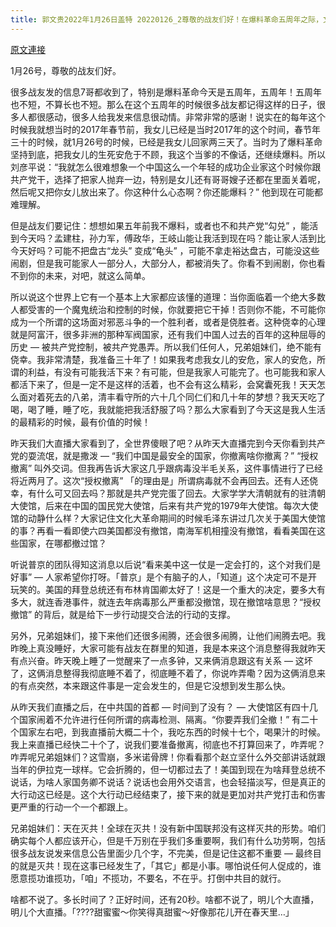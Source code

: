 ```yaml
---
title: 郭文贵2022年1月26日盖特 20220126_2尊敬的战友们好！在爆料革命五周年之际，文贵衷心的感谢，????????????????????????????????????亿万个战友的付出……和文贵一起奋斗消灭这个邪恶的中国共产党……一切都已经开始
---
```


[原文連接](https://gnews.org/ThreadView/53479283)

1月26号，尊敬的战友们好。


很多战友发的信息7哥都收到了，特别是爆料革命今天是五周年，五周年！五周年也不短，不算长也不短。那么在这个五周年的时候很多战友都记得这样的日子，很多人都很感动，很多人给我发来信息很动情。非常非常的感谢！说实在的每年这个时候我就想当时的2017年春节前，我女儿已经是当时2017年的这个时间，春节年三十的时候，就1月26号的时候，已经是我女儿回家两三天了。当时为了爆料革命坚持到底，把我女儿的生死安危于不顾，我这个当爹的不像话，还继续爆料。所以刘彦平说：“我就怎么很难想象一个中国这么一个年轻的成功企业家这个时候你跟共产党干，选择了把家人抛弃一边，特别是女儿还有哥哥嫂子还都在里面关着呢，然后呢又把你女儿放出来了。你这种什么心态啊？你还能爆料？” 他到现在可能都难理解。


但是战友们要记住：想想如果五年前我不爆料，或者也不和共产党“勾兑” ，能活到今天吗？孟建柱，孙力军，傅政华，王岐山能让我活到现在吗？能让家人活到比今天好吗？可能不把盘古“龙头” 变成“龟头” ，可能不拿走裕达盘古，可能没这些闹剧，但是我可能家人一部分人，大部分人，都被消失了。你看不到闹剧，你也看不到你的未来，对吧，就这么简单。


所以说这个世界上它有一个基本上大家都应该懂的道理：当你面临着一个绝大多数人都受害的一个魔鬼统治和控制的时候，你就要把它干掉！否则你不能，不可能你成为一个所谓的这场面对邪恶斗争的一个胜利者，或者是侥胜者。这种侥幸的心理就是阿富汗，很多非洲的那种军阀国家，还有我们中国人过去的百年的这种屈辱的历史 — 被共产党控制，被共产党愚弄。所以我们任何人，兄弟姐妹们，绝不能有侥幸。我非常清楚，我准备三十年了！如果我考虑我女儿的安危，家人的安危，所谓的利益，有没有可能我活下来？有可能，但是我家人可能完了。也可能我和家人都活下来了，但是一定不是这样的活着，也不会有这么精彩，会窝囊死我！天天怎么面对着死去的八弟，清丰看守所的六十几个同仁们和几十年的梦想？我天天吃了喝，喝了睡，睡了吃，我就能把我活舒服了吗？那么大家看到了今天这是我人生活的最精彩的时候，最有价值的时候！


昨天我们大直播大家看到了，全世界傻眼了吧？从昨天大直播完到今天你看到共产党的耍流氓，就是撒泼 — “我们中国是最安全的国家，你撤离啥你撤离？”  “授权撤离” 叫外交词。但我再告诉大家这几乎跟病毒没半毛关系，这件事情进行了已经将近两月了。这次“授权撤离” 「的理由是」所谓病毒就不会再回去。还有人还侥幸，有什么可又回去吗？那就是共产党完蛋了回去。大家学学大清朝就有的驻清朝大使馆，后来在中国的国民党大使馆，后来有共产党的1979年大使馆。每次大使馆的动静什么样？大家记住文化大革命期间的时候毛泽东讲过几次关于美国大使馆的事？再看一看即使六四美国都没有撤馆，南海军机相撞没有撤馆，看看美国在这些国家，在哪都撤过馆？


听说普京的团队得知这消息以后说“看来美中这一仗是一定会打的，这个对我们是好事”  — 人家希望你打呀。「普京」是个有脑子的人，「知道」这个决定可不是开玩笑的。美国的拜登总统还有布林肯国卿太好了！这是一个重大的决定，要多大有多大，就连香港事件，就连去年病毒那么严重都没撤馆，现在撤馆啥意思？“授权撤馆” 的背后，就是给下一步行动提交合法的行动的支撑。


另外，兄弟姐妹们，接下来他们还很多闹腾，还会很多闹腾，让他们闹腾去吧。我昨晚上真没睡好，大家可能有战友在群里的知道，我是本来这个消息整得我就昨天有点兴奋。昨天晚上睡了一觉醒来了一点多钟，又来俩消息跟这有关系 — 这坏了，这俩消息整得我彻底睡不着了，彻底睡不着了，你说咋弄嘞？因为这俩消息来的有点突然，本来跟这件事是一定会发生的，但是它没想到发生那么快。


从昨天我们直播之后，在中共国的首都 — 时间到了没有？ — 大使馆区有四十几个国家闹着不允许进行任何所谓的病毒检测、隔离。“你要弄我们全撤！”  有二十个国家左右吧，到我直播前大概二十个，我吃东西的时候十七个，喝果汁的时候。我上来直播已经快二十个了，说我们要准备撤离，彻底也不打算回来了，咋弄呢？咋弄呢兄弟姐妹们？这雪崩，多米诺骨牌！你看看那个赵立坚什么外交部讲话就跟当年的伊拉克一球样。它会折腾的，但一切都过去了！美国到现在为啥拜登总统不说话，为啥人家国务卿不说话？说话也会用外交语言，也会轻描淡写，但是真正的大行动这已经是。这个大行动已经结束了，接下来的就是更加对共产党打击和伤害更严重的行动一个一个都跟上。


兄弟姐妹们：天在灭共！全球在灭共！没有新中国联邦没有这样灭共的形势。咱们确实每个人都应该开心，但是千万别在乎我们多重要啊，我们有什么功劳啊，包括很多战友说发来信息公告里面少几个字，不完美，但是记住这都不重要 — 最终目的就是灭共！现在这事已经发生了，「其它」都是小事。哪怕说任何人促成的，谁愿意揽功谁揽功，「咱」不揽功，不要名，不在乎。打倒中共目的就行。


啥都不说了。多长时间了？正好时间，还有20秒。啥都不说了，明儿个大直播，明儿个大直播。「????甜蜜蜜～你笑得真甜蜜～好像那花儿开在春天里…」
